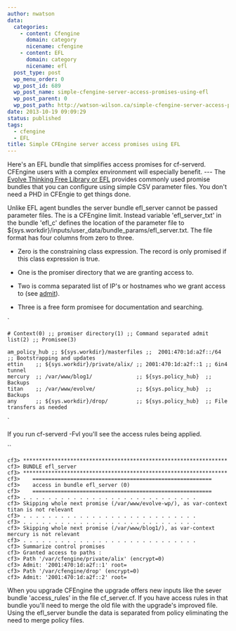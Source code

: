 ```yaml
---
author: nwatson
data:
  categories:
    - content: Cfengine
      domain: category
      nicename: cfengine
    - content: EFL
      domain: category
      nicename: efl
  post_type: post
  wp_menu_order: 0
  wp_post_id: 689
  wp_post_name: simple-cfengine-server-access-promises-using-efl
  wp_post_parent: 0
  wp_post_path: http://watson-wilson.ca/simple-cfengine-server-access-promises-using-efl/
date: 2013-10-19 09:09:29
status: published
tags:
  - cfengine
  - EFL
title: Simple CFEngine server access promises using EFL
---
```



Here's an EFL bundle that simplifies access promises for cf-serverd.
CFEngine users with a complex environment will especially benefit. ---
The [Evolve Thinking Free Library or EFL](http://watson-wilson.ca/make-cfengine-simple-using-the-evolve-free-library/)
provides commonly used promise bundles that you can configure using
simple CSV parameter files. You don't need a PHD in CFEngie to get
things done.

Unlike EFL agent bundles the server bundle efl_server cannot be passed
parameter files. The is a CFEngine limit. Instead variable
'efl_server_txt' in the bundle 'efl_c' defines the location of the
parameter file to
${sys.workdir}/inputs/user_data/bundle_params/efl_server.txt. The file
format has four columns from zero to three.

  * Zero is the constraining class expression. The record is only
    promised if this class expression is true.

  * One is the promiser directory that we are granting access to.

  * Two is comma separated list of IP's or hostnames who we grant
    access to (see [admit](https://cfengine.com/docs/3.5/reference-promise-types-access.html#admit)).

  * Three is a free form promisee for documentation and searching.

`

    # Context(0) ;; promiser directory(1) ;; Command separated admit list(2) ;; Promisee(3)
    
    am_policy_hub ;; ${sys.workdir}/masterfiles ;;  2001:470:1d:a2f::/64 ;; Bootstrapping and updates
    ettin    ;; ${sys.workdir}/private/alix/ ;; 2001:470:1d:a2f::1 ;; 6in4 tunnel
    mercury  ;; /var/www/blog1/              ;; ${sys.policy_hub}  ;; Backups
    titan    ;; /var/www/evolve/             ;; ${sys.policy_hub}  ;; Backups
    any      ;; ${sys.workdir}/drop/         ;; ${sys.policy_hub}  ;; File transfers as needed

`

If you run cf-serverd -Fvl you'll see the access rules being applied.

``

    cf3> *****************************************************************
    cf3> BUNDLE efl_server
    cf3> *****************************************************************
    cf3>    =========================================================
    cf3>    access in bundle efl_server (0)
    cf3>    =========================================================
    cf3> . . . . . . . . . . . . . . . . . . . . . . . . . . . . 
    cf3> Skipping whole next promise (/var/www/evolve-wp/), as var-context titan is not relevant
    cf3> . . . . . . . . . . . . . . . . . . . . . . . . . . . . 
    cf3> . . . . . . . . . . . . . . . . . . . . . . . . . . . . 
    cf3> Skipping whole next promise (/var/www/blog1/), as var-context mercury is not relevant
    cf3> . . . . . . . . . . . . . . . . . . . . . . . . . . . . 
    cf3> Summarize control promises
    cf3> Granted access to paths :
    cf3> Path '/var/cfengine/private/alix' (encrypt=0)
    cf3> Admit: '2001:470:1d:a2f::1' root=
    cf3> Path '/var/cfengine/drop' (encrypt=0)
    cf3> Admit: '2001:470:1d:a2f::2' root=

When you upgrade CFEngine the upgrade offers new inputs like the sever
bundle 'access_rules' in the file cf_server.cf. If you have access
rules in that bundle you'll need to merge the old file with the
upgrade's improved file. Using the efl_server bundle the data is
separated from policy eliminating the need to merge policy files.
